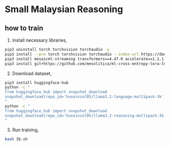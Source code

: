 # Small Malaysian Reasoning

## how to train

1. Install necessary libraries,

```bash
pip3 uninstall torch torchvision torchaudio -y
pip3 install --pre torch torchvision torchaudio --index-url https://download.pytorch.org/whl/nightly/cu124
pip3 install mosaicml-streaming transformers==4.47.0 accelerate==1.1.1
pip3 install git+https://github.com/mesolitica/ml-cross-entropy-lora-lm-head
```

2. Download dataset,

```bash
pip3 install huggingface-hub
python -c "
from huggingface_hub import snapshot_download
snapshot_download(repo_id='huseinzol05/llama3.2-language-multipack-3k', repo_type='dataset', local_dir = './packing-3k')
"
python -c "
from huggingface_hub import snapshot_download
snapshot_download(repo_id='huseinzol05/llama3.2-reasoning-multipack-3k', repo_type='dataset', local_dir = './packing-3k-reasoning')
"
```

3. Run training,

```bash
bash 3b.sh
```
